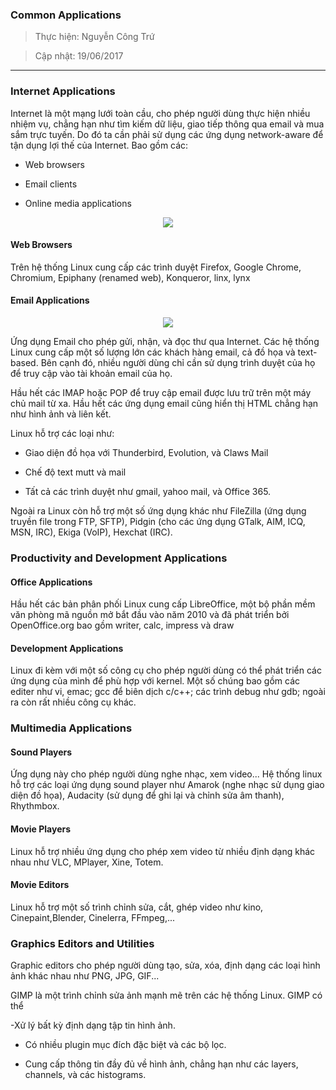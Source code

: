 

### Common Applications

> Thực hiện: Nguyễn Công Trứ

> Cập nhật: 19/06/2017

***

### Internet Applications

Internet là một mạng lưới toàn cầu, cho phép người dùng thực hiện nhiều nhiệm vụ, chẳng hạn như tìm kiếm dữ liệu, giao tiếp thông qua email và mua sắm trực tuyến. Do đó ta cần phải sử dụng các ứng dụng network-aware để tận dụng lợi thế của Internet. Bao gồm các:

- Web browsers

- Email clients

- Online media applications

<p align="center"><img src="/home/sins/MEGA/sysadmin_level1/Task43_Linux_Course_01_LFS101/Chapter_06/Images/1.png"></p>


#### Web Browsers

Trên hệ thống Linux cung cấp các trình duyệt Firefox, Google Chrome, Chromium, Epiphany (renamed web), Konqueror, linx, lynx

#### Email Applications

<p align="center"><img src="/home/sins/MEGA/sysadmin_level1/Task43_Linux_Course_01_LFS101/Chapter_06/Images/2.png"></p>

Ứng dụng Email cho phép gửi, nhận, và đọc thư qua Internet. Các hệ thống Linux cung cấp một số lượng lớn các khách hàng email, cả đồ họa và text-based. Bên cạnh đó, nhiều người dùng chỉ cần sử dụng trình duyệt của họ để truy cập vào tài khoản email của họ. 

Hầu hết các IMAP hoặc POP để truy cập email được lưu trữ trên một máy chủ mail từ xa. Hầu hết các ứng dụng email cũng hiển thị HTML chẳng hạn như hình ảnh và liên kết.

Linux hỗ trợ các loại như:

- Giao diện đồ họa với Thunderbird, Evolution, và Claws Mail

- Chế độ text mutt và mail

- Tất cả các trình duyệt như gmail, yahoo mail, và Office 365.

Ngoài ra Linux còn hỗ trợ một số ứng dụng khác như FileZilla (ứng dụng truyền file trong FTP, SFTP), Pidgin (cho các ứng dụng GTalk, AIM, ICQ, MSN, IRC), Ekiga (VoIP), Hexchat (IRC).

### Productivity and Development Applications

#### Office Applications

Hầu hết các bản phân phối Linux cung cấp LibreOffice, một bộ phần mềm văn phòng mã nguồn mở bắt đầu vào năm 2010 và đã phát triển bởi OpenOffice.org bao gồm writer, calc, impress và draw

#### Development Applications

Linux đi kèm với một số công cụ cho phép người dùng có thể phát triển các ứng dụng của mình để phù hợp với kernel. Một số chúng bao gồm các editer như vi, emac; gcc để biên dịch c/c++; các trình debug như gdb; ngoài ra còn rất nhiều công cụ khác.

### Multimedia Applications

#### Sound Players

Ứng dụng này cho phép người dùng nghe nhạc, xem video... Hệ thống linux hỗ trợ các loại ứng dụng sound player như Amarok (nghe nhạc sử dụng giao diện đồ họa), Audacity (sử dụng để ghi lại và chỉnh sửa âm thanh), Rhythmbox.

#### Movie Players

Linux hỗ trợ nhiều ứng dụng cho phép xem video từ nhiều định dạng khác nhau như VLC, MPlayer, Xine, Totem.

#### Movie Editors

Linux hỗ trợ một số trình chỉnh sửa, cắt, ghép video như kino, Cinepaint,Blender, Cinelerra, FFmpeg,...

### Graphics Editors and Utilities  

Graphic editors  cho phép người dùng tạo, sửa, xóa, định dạng các loại hình ảnh khác nhau như PNG, JPG, GIF...

GIMP là một trình chỉnh sửa ảnh mạnh mẽ trên các hệ thống Linux. GIMP có thể 

-Xử lý bất kỳ định dạng tập tin hình ảnh. 

- Có nhiều plugin mục đích đặc biệt và các bộ lọc. 

- Cung cấp thông tin đầy đủ về hình ảnh, chẳng hạn như các layers, channels, và các histograms.